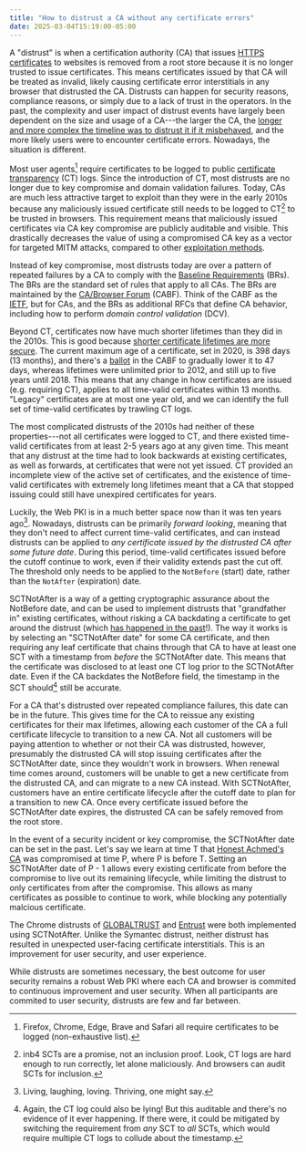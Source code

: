 ```yaml
---
title: "How to distrust a CA without any certificate errors"
date: 2025-03-04T15:19:00-05:00
---
```


A "distrust" is when a certification authority (CA) that issues [HTTPS
certificates][certs-explained] to websites is removed from a root store because
it is no longer trusted to issue certificates. This means certificates issued by
that CA will be treated as invalid, likely causing certificate error
interstitials in any browser that distrusted the CA. Distrusts can happen for
security reasons, compliance reasons, or simply due to a lack of trust in the
operators. In the past, the complexity and user impact of distrust events have
largely been dependent on the size and usage of a CA---the larger the CA, the
[longer and more complex the timeline was to distrust it if it
misbehaved][symantec-distrust], and the more likely users were to encounter
certificate errors. Nowadays, the situation is different.

Most user agents[^1] require certificates to be logged to public [certificate
transparency][ct] (CT) logs. Since the introduction of CT, most distrusts are no
longer due to key compromise and domain validation failures. Today, CAs are much
less attractive target to exploit than they were in the early 2010s because any
maliciously issued certificate still needs to be logged to CT[^2] to be trusted
in browsers. This requirement means that maliciously issued certificates via CA
key compromise are publicly auditable and visible. This drastically decreases
the value of using a compromised CA key as a vector for targeted MITM attacks,
compared to other [exploitation methods][cne].

Instead of key compromise, most distrusts today are over a pattern of repeated
failures by a CA to comply with the [Baseline Requirements][brs] (BRs). The BRs
are the standard set of rules that apply to all CAs. The BRs are maintained by
the [CA/Browser Forum][cabf] (CABF). Think of the CABF as the [IETF][ietf], but
for CAs, and the BRs as additional RFCs that define CA behavior, including how
to perform _domain control validation_ (DCV).

Beyond CT, certificates now have much shorter lifetimes than they did in the
2010s. This is good because [shorter certificate lifetimes are more
secure][zane-lifetimes]. The current maximum age of a certificate, set in 2020,
is 398 days (13 months), and there's a [ballot][sc81] in the CABF to gradually
lower it to 47 days, whereas lifetimes were unlimited prior to 2012, and still
up to five years until 2018. This means that any change in how certificates are
issued (e.g.  requiring CT), applies to all time-valid certificates within 13
months. "Legacy" certificates are at most one year old, and we can identify the
full set of time-valid certificates by trawling CT logs.

The most complicated distrusts of the 2010s had neither of these
properties---not all certificates were logged to CT, and there existed
time-valid certificates from at least 2-5 years ago at any given time. This
meant that any distrust at the time had to look backwards at existing
certificates, as well as forwards, at certificates that were not yet issued.  CT
provided an incomplete view of the active set of certificates, and the existence
of time-valid certificates with extremely long lifetimes meant that a CA that
stopped issuing could still have unexpired certificates for years.

Luckily, the Web PKI is in a much better space now than it was ten years
ago[^3]. Nowadays, distrusts can be primarily _forward looking_, meaning that
they don't need to affect current time-valid certificates, and can instead
distrusts can be applied to _any certificate issued by the distrusted CA after
some future date_. During this period, time-valid certificates issued before the
cutoff continue to work, even if their validity extends past the cut off. The
threshold only needs to be applied to the `NotBefore` (start) date, rather than
the `NotAfter` (expiration) date.

SCTNotAfter is a way of a getting cryptographic assurance about the
NotBefore date, and can be used to implement distrusts that "grandfather in"
existing certificates, without risking a CA backdating a certificate to get
around the distrust (which [has happened in the past][wosign-backdate]!). The
way it works is by selecting an "SCTNotAfter date" for some CA certificate, and
then requiring any leaf certificate that chains through that CA to have at least
one SCT with a timestamp from _before_ the SCTNotAfter date. This means that the
certificate was disclosed to at least one CT log prior to the SCTNotAfter date.
Even if the CA backdates the NotBefore field, the timestamp in the SCT
should[^4] still be accurate.

For a CA that's distrusted over repeated compliance failures, this date can be
in the future. This gives time for the CA to reissue any existing certificates
for their max lifetimes, allowing each customer of the CA a full certificate
lifecycle to transition to a new CA. Not all customers will be paying attention
to whether or not their CA was distrusted, however, presumably the distrusted CA
will stop issuing certificates after the SCTNotAfter date, since they wouldn't
work in browsers. When renewal time comes around, customers will be unable to
get a new certificate from the distrusted CA, and can migrate to a new CA
instead. With SCTNotAfter, customers have an entire certificate lifecycle after
the cutoff date to plan for a transition to new CA. Once every certificate
issued before the SCTNotAfter date expires, the distrusted CA can be safely
removed from the root store.

In the event of a security incident or key compromise, the SCTNotAfter date can
be set in the past. Let's say we learn at time T that [Honest Achmed's
CA][honest-achmed] was compromised at time P, where P is before T. Setting an
SCTNotAfter date of P - 1 allows every existing certificate from before the
compromise to live out its remaining lifecycle, while limiting the distrust to
only certificates from after the compromise. This allows as many certificates as
possible to continue to work, while blocking any potentially malcious
certificate.

The Chrome distrusts of [GLOBALTRUST][ecommerce-distrust] and
[Entrust][entrust-distrust] were both implemented using SCTNotAfter. Unlike the
Symantec distrust, neither distrust has resulted in unexpected user-facing
certificate interstitials. This is an improvement for user security, and user
experience.

While distrusts are sometimes necessary, the best outcome for user security
remains a robust Web PKI where each CA and browser is commited to continuous
improvement and user security. When all participants are commited to user
security, distrusts are few and far between.

[ct]: https://transparency.dev
[cabf]: https://cabforum.org/
[ietf]: https://www.ietf.org/
[symantec-distrust]: https://security.googleblog.com/2017/09/chromes-plan-to-distrust-symantec.html
[cne]: https://securitycryptographywhatever.com/2024/06/24/mdowd/
[sc81]: https://github.com/cabforum/servercert/pull/553/files
[wosign-backdate]: \TODO
[ecommerce-distrust]: https://groups.google.com/a/ccadb.org/g/public/c/wRs-zec8w7k/m/MeZgTE4PAgAJ
[entrust-distrust]: https://security.googleblog.com/2024/06/sustaining-digital-certificate-security.html
[certs-explained]: https://dadrian.io/blog/posts/certificates-explained/
[brs]: https://cabforum.org/working-groups/server/baseline-requirements/
[honest-achmed]: https://bugzilla.mozilla.org/show_bug.cgi?id=647959
[zane-lifetimes]: https://zanema.com/papers/imc23_stale_certs.pdf

[^1]: Firefox, Chrome, Edge, Brave and Safari all require certificates to be
  logged (non-exhaustive list).
[^2]: inb4 SCTs are a promise, not an inclusion proof. Look, CT logs are hard
  enough to run correctly, let alone maliciously. And browsers can audit SCTs
  for inclusion.
[^3]: Living, laughing, loving. Thriving, one might say.
[^4]: Again, the CT log could also be lying! But this auditable and there's no
   evidence of it ever happening. If there were, it could be mitigated by
   switching the requirement from _any_ SCT to _all_ SCTs, which would require
   multiple CT logs to collude about the timestamp.
